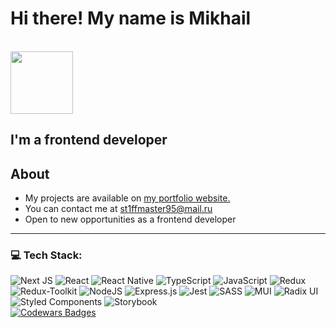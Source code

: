 
<h1 align="left">Hi there! My name is Mikhail</h1>
<br>
<div align="left">
<img src="https://media.giphy.com/media/v1.Y2lkPTc5MGI3NjExbjEyeWtxcHM3NGU2YjY1azg2cjBmN2N1eXdodWYxeHZ0MjRyY2RhbCZlcD12MV9pbnRlcm5hbF9naWZfYnlfaWQmY3Q9cw/lRLzrbhmh5pFf4jOga/giphy.gif" width="100" height="100" />
</div>
<h2 align="left">I'm a frontend developer</h2>

## About
- My projects are available on [my portfolio website.](https://portfolio-nine-vert-73.vercel.app/)
- You can contact me at [st1ffmaster95@mail.ru](mailto:st1ffmaster95@mail.ru)
- Open to new opportunities as a frontend developer
---

### 💻 Tech Stack:
![Next JS](https://img.shields.io/badge/Next-black?style=for-the-badge&logo=next.js&logoColor=white)
![React](https://img.shields.io/badge/React-20232A?style=for-the-badge&logo=react&logoColor=61DAFB)
![React Native](https://img.shields.io/badge/react_native-%2320232a.svg?style=for-the-badge&logo=react&logoColor=%2361DAFB)
![TypeScript](https://img.shields.io/badge/TypeScript-007ACC?style=for-the-badge&logo=typescript&logoColor=white)
![JavaScript](https://img.shields.io/badge/JavaScript-F7DF1E?style=for-the-badge&logo=JavaScript&logoColor=black)
![Redux](https://img.shields.io/badge/Redux-593D88?style=for-the-badge&logo=redux&logoColor=white)
![Redux-Toolkit](https://img.shields.io/badge/Redux-Toolkit-593D88?style=for-the-badge&logo=redux&logoColor=white)
![NodeJS](https://img.shields.io/badge/Node.js-43853D?style=for-the-badge&logo=node.js&logoColor=white)
![Express.js](https://img.shields.io/badge/express.js-%23404d59.svg?style=for-the-badge&logo=express&logoColor=%2361DAFB)
![Jest](https://img.shields.io/badge/Jest-323330?style=for-the-badge&logo=Jest&logoColor=white)
![SASS](https://img.shields.io/badge/Sass-CC6699?style=for-the-badge&logo=sass&logoColor=white)
![MUI](https://img.shields.io/badge/MUI-%230081CB.svg?style=for-the-badge&logo=mui&logoColor=white)
![Radix UI](https://img.shields.io/badge/radix%20ui-161618.svg?style=for-the-badge&logo=radix-ui&logoColor=white)
![Styled Components](https://img.shields.io/badge/styled--components-DB7093?style=for-the-badge&logo=styled-components&logoColor=white)
![Storybook](https://img.shields.io/badge/-Storybook-FF4785?style=for-the-badge&logo=storybook&logoColor=white)
<br>
[![Codewars Badges](https://www.codewars.com/users/notMikle/badges/small)](https://www.codewars.com/users/notMikle)

